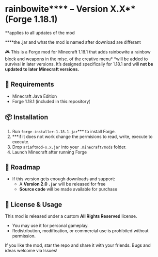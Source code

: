 # rainbowite**** – Version X.X**(Forge 1.18.1)

**applies to all updates of the mod

****the .jar and what the mod is named after download are differant


🎮 This is a Forge mod for Minecraft 1.18.1 that adds rainbowite a rainbow block and weapons in the misc. of the creative menu* *will be added to survival in later versions. It’s designed specifically for 1.18.1 and will **not be updated to later Minecraft versions.**

## 🔧 Requirements
- Minecraft Java Edition 
- Forge 1.18.1 (included in this repository)

## 📦 Installation
1. Run `forge-installer-1.18.1.jar`*** to install Forge.
2. ***if it does not work change the permisions to read, write, execute to execute.
3. Drop `ariaftmod-x.x.jar` into your `.minecraft/mods` folder.
4. Launch Minecraft after running Forge

## 🚀 Roadmap
- If this version gets enough downloads and support:
  - A **Version 2.0 `.jar`** will be released for free
  - **Source code** will be made available for purchase

## 🚫 License & Usage
This mod is released under a custom **All Rights Reserved** license.  
- You may use it for personal gameplay.
- Redistribution, modification, or commercial use is prohibited without permission.

If you like the mod, star the repo and share it with your friends. Bugs and ideas welcome via Issues!
